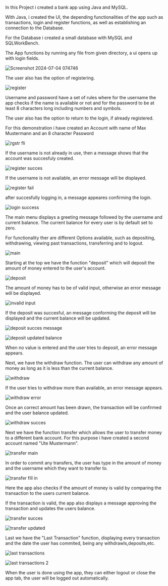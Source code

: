 In this Project i created a bank app using Java and MySQL.

With Java, i created the UI, the depending functionalities of the app such as transactions, login and register functions,
as well as establishing an connection to the Database.

For the Database i created a small database with MySQL and SQLWorkBench.

The App functions by running any file from given directory, a ui opens up with login fields.

![Screenshot 2024-07-04 074746](https://github.com/gm737/JAVA-Bank-App/assets/174362613/7fbf7be5-4a71-4363-8a9b-d3edf0133cef)

The user also has the option of registering. 

![register](https://github.com/gm737/JAVA-Bank-App/assets/174362613/b8bf85f6-af80-4359-9026-dc7e620e6413)


Username and password have a set of rules where for the username the app checks if the name is available or not
and for the password to be at least 8 characters long including numbers and symbols.

The user also has the option to return to the login, if already registered.

For this demonstration i have created an Account with name of Max Mustermann and an 8 character Password

![rgstr fli](https://github.com/gm737/JAVA-Bank-App/assets/174362613/5aea2e87-fcad-4616-ad66-41627a472dd4)


If the username is not already in use, then a message shows that the account was succesfuly created.

![register succes](https://github.com/gm737/JAVA-Bank-App/assets/174362613/6bdf7009-dde4-47dd-ae20-5b0fabc70654)

If the username is not available, an error message will be displayed.

![register fail](https://github.com/gm737/JAVA-Bank-App/assets/174362613/e2a4f5b9-e252-44e0-b3ac-f892220eb364)


after succesfully logging in, a message appeares confirming the login.


![login success](https://github.com/gm737/JAVA-Bank-App/assets/174362613/1ebd34c2-548c-449a-ad8c-f54b192c4915)


The  main menu displays a greeting message followed by the username and current balance.
The current balance for every user is by default set to zero.

For functionality ther are different Options available, such as depositing, withdrawing, viewing past transactions, transferring and to logout.

![main](https://github.com/gm737/JAVA-Bank-App/assets/174362613/41547740-34f0-4b41-b430-bf14aebee541)



Starting at the top we have the function "deposit" which will deposit the amount of money entered to the user's account.

![deposit ](https://github.com/gm737/JAVA-Bank-App/assets/174362613/b6f15bbc-a07c-4934-b8d4-6e9716ac37bf)


The amount of money has to be of valid input, otherwise an error message will be displayed.

![invalid input](https://github.com/gm737/JAVA-Bank-App/assets/174362613/a8ee69dc-0303-4a23-b3b7-c64329c03754)


If the deposit was succesful, an message conforming the deposit will be displayed and the current balance will be updated.

![deposit succes message](https://github.com/gm737/JAVA-Bank-App/assets/174362613/bd303075-7a10-438a-815d-14af267f60eb)

![deposit updated balance](https://github.com/gm737/JAVA-Bank-App/assets/174362613/0b22173b-de0a-4b1f-8857-b495397890ee)

When no value is entered and the user tries to deposit, an error message appears.


Next, we have the withdraw function.
The user can withdraw any amount of money as long as it is less than the current balance.

![withdraw](https://github.com/gm737/JAVA-Bank-App/assets/174362613/5c181bc9-21a0-4a20-8d8d-7dd92aeada72)


If the user tries to withdraw more than available, an error message appears.


![withdraw error](https://github.com/gm737/JAVA-Bank-App/assets/174362613/39ef4091-7443-410a-81ab-497bc1dc7576)

Once an correct amount has been drawn, the transaction will be confirmed and the user balance updated.

![withdraw succes](https://github.com/gm737/JAVA-Bank-App/assets/174362613/a3f12b9e-d9ca-407a-9cec-453c4f505bdf)


Next we have the function transfer which allows the user to transfer money to a different bank account.
For this purpose i have created a second account named "Ute Mustermann".

![transfer main](https://github.com/gm737/JAVA-Bank-App/assets/174362613/e69eb02a-ce34-4e61-9572-2a8f756fbdca)

In order to commit any transfers, the user has type in the amount of money and the username which they want to transfer to.

![transfer fill in](https://github.com/gm737/JAVA-Bank-App/assets/174362613/87a010d8-5af2-4615-bbd1-f9fc85c549fa)

Here the app also checks if the amount of money is valid by comparing the transaction to the users current balance.

If the transaction is valid, the app also displays a message approving the transaction and updates the users balance.

![transfer succes](https://github.com/gm737/JAVA-Bank-App/assets/174362613/48d4f60d-9d6f-4bec-8d62-b8d055a9df51)


![transfer updated](https://github.com/gm737/JAVA-Bank-App/assets/174362613/eca13619-5c6f-4838-8521-15ec77a80b55)

Last we have the "Last Transaction" function, displaying every transaction and the date the user has commited, 
being any withdrawls,deposits,etc.

![last transactions ](https://github.com/gm737/JAVA-Bank-App/assets/174362613/9f837ad8-e617-4e6c-a6b6-dcab6c302579)

![last transactions 2 ](https://github.com/gm737/JAVA-Bank-App/assets/174362613/d41ad0f9-ccbd-4ef7-9e80-8d3363f78975)

When the user is done using the app, they can either logout or close the app tab, the user will be logged out automatically.




